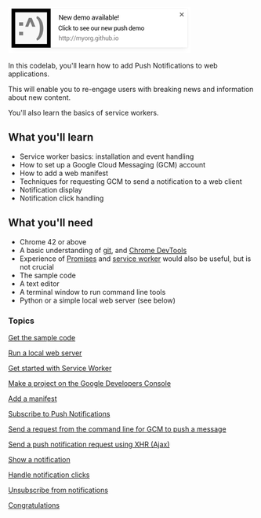 


<img src="images/image00.png" width="373" height="93" alt="Screenshot of push notification" />

In this codelab, you'll learn how to add Push Notifications to web applications.

This will enable you to re-engage users with breaking news and information about
new content.

You'll also learn the basics of service workers.

## What you'll learn

* Service worker basics: installation and event handling
* How to set up a Google Cloud Messaging (GCM) account
* How to add a web manifest
* Techniques for requesting GCM to send a notification to a web client
* Notification display
* Notification click handling

## What you'll need

* Chrome 42 or above
* A basic understanding of [git](https://git-scm.com/), and [Chrome DevTools](/web/tools/chrome-devtools)
* Experience of [Promises](http://www.html5rocks.com/en/tutorials/es6/promises/) and [service worker](http://www.html5rocks.com/en/tutorials/service-worker/introduction/) would also be useful, but is not crucial
* The sample code
* A text editor
* A terminal window to run command line tools
* Python or a simple local web server (see below)


### Topics


  [Get the sample code](/web/fundamentals/getting-started/push-notifications/step-01?hl=en)

  [Run a local web server](/web/fundamentals/getting-started/push-notifications/step-02?hl=en)

  [Get started with Service Worker](/web/fundamentals/getting-started/push-notifications/step-03?hl=en)

  [Make a project on the Google Developers Console](/web/fundamentals/getting-started/push-notifications/step-04?hl=en)

  [Add a manifest](/web/fundamentals/getting-started/push-notifications/step-05?hl=en)

  [Subscribe to Push Notifications](/web/fundamentals/getting-started/push-notifications/step-06?hl=en)

  [Send a request from the command line for GCM to push a message](/web/fundamentals/getting-started/push-notifications/step-07?hl=en)

  [Send a push notification request using XHR (Ajax)](/web/fundamentals/getting-started/push-notifications/step-08?hl=en)

  [Show a notification](/web/fundamentals/getting-started/push-notifications/step-09?hl=en)

  [Handle notification clicks](/web/fundamentals/getting-started/push-notifications/step-10?hl=en)

  [Unsubscribe from notifications](/web/fundamentals/getting-started/push-notifications/step-11?hl=en)

  [Congratulations](/web/fundamentals/getting-started/push-notifications/step-12?hl=en)

